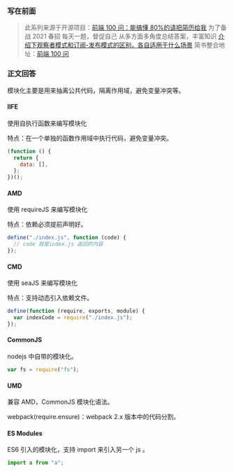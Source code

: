 ### 写在前面

> 此系列来源于开源项目：[前端 100 问：能搞懂 80%的请把简历给我](https://github.com/yygmind/blog/issues/43)
> 为了备战 2021 春招
> 每天一题，督促自己
> 从多方面多角度总结答案，丰富知识
> [介绍下观察者模式和订阅-发布模式的区别，各自适用于什么场景](https://github.com/Advanced-Frontend/Daily-Interview-Question/issues/25)
> 简书整合地址：[前端 100 问](https://www.jianshu.com/c/70e2e00df1b0)

### 正文回答

模块化主要是用来抽离公共代码，隔离作用域，避免变量冲突等。

#### IIFE

使用自执行函数来编写模块化

特点：在一个单独的函数作用域中执行代码，避免变量冲突。

```js
(function () {
  return {
    data: [],
  };
})();
```

#### AMD

使用 requireJS 来编写模块化

特点：依赖必须提前声明好。

```js
define("./index.js", function (code) {
  // code 就是index.js 返回的内容
});
```

#### CMD

使用 seaJS 来编写模块化

特点：支持动态引入依赖文件。

```js
define(function (require, exports, module) {
  var indexCode = require("./index.js");
});
```

#### CommonJS

nodejs 中自带的模块化。

```js
var fs = require("fs");
```

#### UMD

兼容 AMD，CommonJS 模块化语法。

webpack(require.ensure)：webpack 2.x 版本中的代码分割。

#### ES Modules

ES6 引入的模块化，支持 import 来引入另一个 js 。

```js
import a from "a";
```
